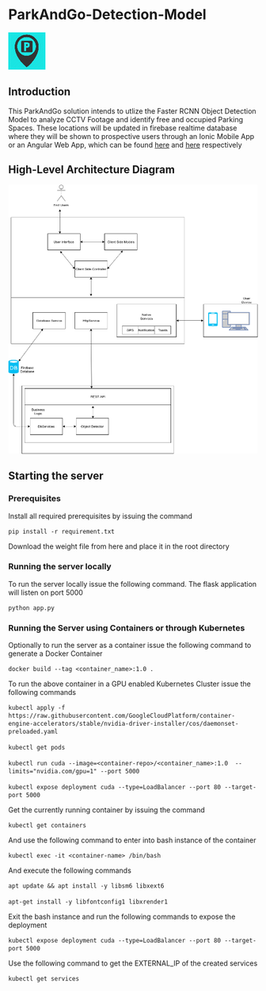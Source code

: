 # ParkAndGo-Detection-Model

![pandgo](resources/icon_small.png) 

## Introduction

This ParkAndGo solution intends to utlize the Faster RCNN Object Detection Model to analyze CCTV Footage and identify free and occupied Parking Spaces. These locations will be updated in firebase realtime database where they will be shown to prospective users through an Ionic Mobile App or an Angular Web App, which can be found [here](https://github.com/ranikamadurawe/ParkAndGo) and [here](https://github.com/ranikamadurawe/ParkAndGoweb) respectively

## High-Level Architecture Diagram

![arci](resources/architecture_model.png)

## Starting the server

### Prerequisites

Install all required prerequisites by issuing the command

```
pip install -r requirement.txt
```

Download the weight file from here and place it in the root directory

### Running the server locally

To run the server locally issue the following command. The flask application will listen on port 5000

```
python app.py
```

### Running the Server using Containers or through Kubernetes

Optionally to run the server as a container issue the following command to generate a Docker Container

```
docker build --tag <container_name>:1.0 .
```

To run the above container in a GPU enabled Kubernetes Cluster issue the following commands

```
kubectl apply -f https://raw.githubusercontent.com/GoogleCloudPlatform/container-engine-accelerators/stable/nvidia-driver-installer/cos/daemonset-preloaded.yaml

kubectl get pods

kubectl run cuda --image=<container-repo>/<container_name>:1.0  --limits="nvidia.com/gpu=1" --port 5000

kubectl expose deployment cuda --type=LoadBalancer --port 80 --target-port 5000

```

Get the currently running container by issuing the command

```
kubectl get containers

```

And use the following command to enter into bash instance of the container

```
kubectl exec -it <container-name> /bin/bash

```

And execute the following commands

```
apt update && apt install -y libsm6 libxext6

apt-get install -y libfontconfig1 libxrender1

```

Exit the bash instance and run the following commands to expose the deployment 

```
kubectl expose deployment cuda --type=LoadBalancer --port 80 --target-port 5000

```

Use the following command to get the EXTERNAL_IP of the created services

```
kubectl get services

```



